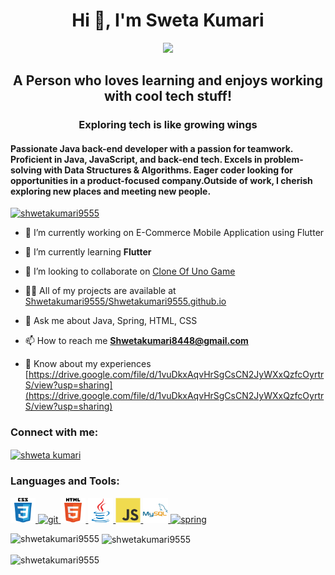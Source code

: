 
<h1 align="center">Hi 👋, I'm Sweta Kumari</h1>

<p align="center"> <img src="https://substackcdn.com/image/fetch/f_auto,q_auto:good,fl_progressive:steep/https%3A%2F%2Fsubstack-post-media.s3.amazonaws.com%2Fpublic%2Fimages%2Fc9199d0e-a3d1-4877-a998-487d5a5bb6d4_480x270.gif" /> </p>

<h2 align="center">A Person who loves learning and enjoys working with cool tech stuff!</h2>


<h3 align="center">Exploring tech is like growing wings</h3>
<h4>Passionate Java back-end developer with a passion for teamwork. Proficient in Java, JavaScript, and back-end tech. Excels in problem-solving with Data Structures & Algorithms. Eager coder looking for opportunities in a product-focused company.Outside of work, I cherish exploring new places and meeting new people.</h4>


<p align="left"> <a href="https://github.com/ryo-ma/github-profile-trophy"><img src="https://github-profile-trophy.vercel.app/?username=shwetakumari9555" alt="shwetakumari9555" /></a> </p>

- 🔭 I’m currently working on E-Commerce Mobile Application using Flutter

- 🌱 I’m currently learning **Flutter**

- 👯 I’m looking to collaborate on [Clone Of Uno Game](https://github.com/Shwetakumari9555/Uno-Game)

- 👨‍💻 All of my projects are available at [Shwetakumari9555/Shwetakumari9555.github.io](https://shwetakumari9555.github.io/)

- 💬 Ask me about Java, Spring, HTML, CSS

- 📫 How to reach me **Shwetakumari8448@gmail.com**

- 📄 Know about my experiences [https://drive.google.com/file/d/1vuDkxAqvHrSgCsCN2JyWXxQzfcOyrtrS/view?usp=sharing](https://drive.google.com/file/d/1vuDkxAqvHrSgCsCN2JyWXxQzfcOyrtrS/view?usp=sharing)

<h3 align="left">Connect with me:</h3>
<p align="left">
<a href="https://www.linkedin.com/in/sweta-kumari-5718661aa/" target="blank"><img align="center" src="https://raw.githubusercontent.com/rahuldkjain/github-profile-readme-generator/master/src/images/icons/Social/linked-in-alt.svg" alt="shweta kumari" height="30" width="40" /></a>
</p>

<h3 align="left">Languages and Tools:</h3>
<p align="left"> <a href="https://www.w3schools.com/css/" target="_blank" rel="noreferrer"> <img src="https://raw.githubusercontent.com/devicons/devicon/master/icons/css3/css3-original-wordmark.svg" alt="css3" width="40" height="40"/> </a> <a href="https://git-scm.com/" target="_blank" rel="noreferrer"> <img src="https://www.vectorlogo.zone/logos/git-scm/git-scm-icon.svg" alt="git" width="40" height="40"/> </a> <a href="https://www.w3.org/html/" target="_blank" rel="noreferrer"> <img src="https://raw.githubusercontent.com/devicons/devicon/master/icons/html5/html5-original-wordmark.svg" alt="html5" width="40" height="40"/> </a> <a href="https://www.java.com" target="_blank" rel="noreferrer"> <img src="https://raw.githubusercontent.com/devicons/devicon/master/icons/java/java-original.svg" alt="java" width="40" height="40"/> </a> <a href="https://developer.mozilla.org/en-US/docs/Web/JavaScript" target="_blank" rel="noreferrer"> <img src="https://raw.githubusercontent.com/devicons/devicon/master/icons/javascript/javascript-original.svg" alt="javascript" width="40" height="40"/> </a> <a href="https://www.mysql.com/" target="_blank" rel="noreferrer"> <img src="https://raw.githubusercontent.com/devicons/devicon/master/icons/mysql/mysql-original-wordmark.svg" alt="mysql" width="40" height="40"/> </a> <a href="https://spring.io/" target="_blank" rel="noreferrer"> <img src="https://www.vectorlogo.zone/logos/springio/springio-icon.svg" alt="spring" width="40" height="40"/> </a> </p>

<p><img align="left" src="https://github-readme-stats.vercel.app/api/top-langs?username=shwetakumari9555&show_icons=true&locale=en&layout=compact" alt="shwetakumari9555" /></p>

<p>&nbsp;<img align="center" src="https://github-readme-stats.vercel.app/api?username=shwetakumari9555&show_icons=true&locale=en" alt="shwetakumari9555" /></p>

<p><img align="center" src="https://github-readme-streak-stats.herokuapp.com/?user=shwetakumari9555&" alt="shwetakumari9555" /></p>
